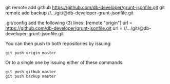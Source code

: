 
git remote add github https://github.com/db-developer/grunt-jsonfile.git
git remote add backup //.../git/@db-developer-grunt-jsonfile.git

.git/config add the following (3) lines:
[remote "origin"]
  url = https://github.com/db-developer/grunt-jsonfile.git
  url = //.../git/@db-developer-grunt-jsonfile.git

You can then push to both repositories by issuing:

<code>git push origin master</code>

Or to a single one by issuing either of these commands:

<code>git push github master</code>  
<code>git push backup master</code>
